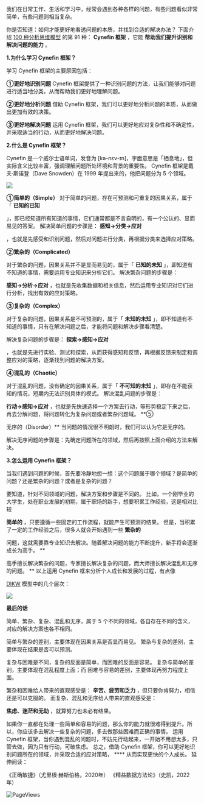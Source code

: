 我们在日常工作、生活和学习中，经常会遇到各种各样的问题，有些问题看似非常简单，有些问题则相当复杂。

你是否知道：如何才能更好地看透问题的本质，并找到合适的解决办法？  下面介绍 [100 种分析思维模型](https://mp.weixin.qq.com/mp/appmsgalbum?__biz=MzA4ODE2OTIxMw==&action=getalbum&album_id=1701638273011351554#wechat_redirect) 的第 91 种： **Cynefin 框架** ，它能 **帮助我们提升识别和解决问题的能力** 。

**1.为什么学习 Cynefin 框架？**

学习 Cynefin 框架的主要原因包括： 

**①更好地识别问题** Cynefin 框架提供了一种识别问题的方法，让我们能够对问题进行适当地分类，从而帮助我们更好地理解问题。 

**②更好地分析问题** 借助 Cynefin 框架，我们可以更好地分析问题的本质，从而做出更加有效的决策。 

**③更好地解决问题** 运用 Cynefin 框架，我们可以更好地应对复杂性和不确定性，并采取适当的行动，从而更好地解决问题。

**2.什么是 Cynefin 框架？**

 Cynefin 是一个威尔士语单词，发音为 [kə-nɛv-ɪn]，字面意思是「栖息地」，但实际含义比较丰富，强调理解问题所处环境和背景的重要性。  Cynefin 框架是戴夫·斯诺登（Dave Snowden）在 1999 年提出来的，他把问题分为 5 个领域。

![](https://mmbiz.qpic.cn/mmbiz_png/giaycic3UNwo3heDMGulTc9pC6JT2PkWlH0QEvTUkxCuAk3jiaCrmhicQAjUvIfaiads9gN2alYN6wh1ebBrrkx4edg/640?wx_fmt=png&from=appmsg) 

**①简单的（Simple）** 对于简单的问题，存在可预测和可重复的因果关系，属于「 **已知的已知**

」，即已经知道所有知道的事情，它们通常都是不言自明的，有一个公认的、显而易见的答案。  解决简单问题的步骤是： **感知→分类→应对**

，也就是先感受和识别问题，然后对问题进行分类，再根据分类来选择应对策略。 

**②繁杂的（Complicated）**

对于繁杂的问题，因果关系并不是显而易见的，属于「 **已知的未知** 」，即知道有不知道的事情，需要运用专业知识来分析它们。  解决繁杂问题的步骤是：

**感知→分析→应对** ，也就是先收集数据和相关信息，然后运用专业知识对它们进行分析，找出有效的应对策略。 

**③复杂的（Complex）**

对于复杂的问题，因果关系是不可预测的，属于「 **未知的未知** 」，即不知道有不知道的事情，只有在解决问题之后，才能将问题和解决步骤看清楚。

解决复杂问题的步骤是： **探索→感知→应对**

，也就是先进行实验、测试和探索，从而获得感知和反馈，再根据反馈来制定和调整应对的策略，逐渐找到问题的解决方案。 

**④混乱的（Chaotic）**

对于混乱的问题，没有确定的因果关系，属于「 **不可知的未知** 」，即存在不能获知的情况，短期内无法识别具体的模式。  解决混乱问题的步骤是：

**行动→感知→应对** ，也就是先快速选择一个方案去行动，等形势稳定下来之后，再去分解问题，将问题转化为复杂问题或者繁杂问题域。  **⑤

无序的（Disorder）** 当问题的情况很不明朗时，我们可以认为它是无序的。

解决无序问题的步骤是：先确定问题所在的领域，然后再按照上面介绍的方法来解决。

**3.怎么运用 Cynefin 框架？**

当我们遇到问题的时候，首先要冷静地想一想：这个问题属于哪个领域？是简单的问题？还是繁杂的问题？或者是复杂的问题？

要知道，针对不同领域的问题，解决方案和步骤是不同的。  比如，一个刚毕业的大学生，处在职业发展的初期，属于职场的新手，想要积累工作经验，这是相对比较

**简单的** ，只要遵循一些固定的工作流程，就能产生可预测的结果。  但是，当积累了一定的工作经验之后，很多人就会开始遇到一些 **繁杂的**

问题，这就需要靠专业知识去解决。随着解决问题的能力不断提升，新手将会逐渐成长为高手。  **

高手擅长解决繁杂的问题，专家擅长解决复杂的问题，而大师擅长解决混乱和无序的问题。  ** 以上运用 Cynefin 框来分析个人成长和发展的过程，有点像

[DIKW](https://mp.weixin.qq.com/s?__biz=MzA4ODE2OTIxMw==&mid=2653481106&idx=1&sn=34818d71e37a146e8c131479898d9d90&scene=21#wechat_redirect) 模型中的几个层次：

![](https://mmbiz.qpic.cn/mmbiz_png/giaycic3UNwo3heDMGulTc9pC6JT2PkWlHLW8xkmM50FjORKZ62qNMfaMcoKS55VGlS7MESUtLXiaDQDsJayPX25w/640?wx_fmt=png&from=appmsg) 

**最后的话**

 简单、繁杂、复杂、混乱和无序，属于 5 个不同的领域，各自存在不同的含义，对应的解决方案也各不相同。

简单与繁杂的差别，主要体现在因果关系是否显而易见。  繁杂与复杂的差别，主要体现在结果是否可以预测。

复杂与困难是不同，复杂的反面是简单，而困难的反面是容易。  复杂与简单的差别，主要体现在混乱程度上面；而  困难与容易的差别，主要体现再努力程度上面。

繁杂和困难给人带来的直观感受是：  **辛苦、疲劳和乏力** ，但只要你肯努力，相信还是可以克服的。  而复杂、混乱和无序给人带来的直观感受是：

**焦虑、迷茫和无助** ，就算努力也未必有结果。  

如果你一直都在处理一些简单和容易的问题，那么你的能力就很难得到提升。所以，你应该多去解决一些复杂的问题，多去做那些困难而正确的事情。  运用 Cynefin 框架，当你遇到混乱的问题时，不妨先行动起来，一开始不用想太多，只管去做，因为只有行动，可破焦虑。  总之，借助 Cynefin 框架，你可以更好地识别问题所在的领域，并采取合适的应对策略， **** 从而实现更快的个人成长。  延伸阅读：

《正确敏捷》（尤里根·赫斯伯格，2020年）  《精益数据方法论》（史凯，2022年）

![PageViews](https://visitor-badge.laobi.icu/badge?page_id=sjhfx.linji&left_text=PageViews&right_color=%2300589F)